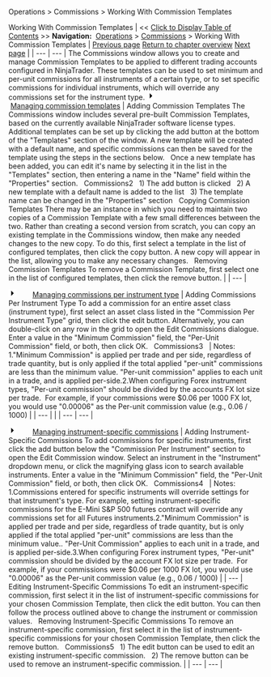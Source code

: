 ﻿
Operations > Commissions > Working With Commission Templates

Working With Commission Templates
| << [Click to Display Table of Contents](adding_per_instrument_commissi_2.md) >> **Navigation:**     [Operations](operations-1.md) > [Commissions](understanding_commissions-1.md) > Working With Commission Templates | [Previous page](understanding_commissions-1.md) [Return to chapter overview](understanding_commissions-1.md) [Next page](adding_per_instrument_commissi_3-1.md) |
| --- | --- |
The Commissions window allows you to create and manage Commission Templates to be applied to different trading accounts configured in NinjaTrader. These templates can be used to set minimum and per-unit commissions for all instruments of a certain type, or to set specific commissions for individual instruments, which will override any commissions set for the instrument type.
![tog_plus](tog_plus.gif)        [Managing commission templates](javascript:HMToggle('toggle','ManagingCommissionTemplates','ManagingCommissionTemplates_ICON'))
| Adding Commission Templates The Commissions window includes several pre-built Commission Templates, based on the currently available NinjaTrader software license types. Additional templates can be set up by clicking the add button at the bottom of the "Templates" section of the window. A new template will be created with a default name, and specific commissions can then be saved for the template using the steps in the sections below.    Once a new template has been added, you can edit it's name by selecting it in the list in the "Templates" section, then entering a name in the "Name" field within the "Properties" section.   Commissions2   1) The add button is clicked   2) A new template with a default name is added to the list   3) The template name can be changed in the "Properties" section   Copying Commission Templates There may be an instance in which you need to maintain two copies of a Commission Template with a few small differences between the two. Rather than creating a second version from scratch, you can copy an existing template in the Commissions window, then make any needed changes to the new copy. To do this, first select a template in the list of configured templates, then click the copy button. A new copy will appear in the list, allowing you to make any necessary changes.   Removing Commission Templates To remove a Commission Template, first select one in the list of configured templates, then click the remove button. |
| --- |

![tog_plus](tog_plus.gif)        [Managing commissions per instrument type](javascript:HMToggle('toggle','ManagingCommissionsPerInstrumentType','ManagingCommissionsPerInstrumentType_ICON'))
| Adding Commissions Per Instrument Type To add a commission for an entire asset class (instrument type), first select an asset class listed in the "Commission Per Instrument Type" grid, then click the edit button. Alternatively, you can double-click on any row in the grid to open the Edit Commissions dialogue. Enter a value in the "Minimum Commission" field, the "Per-Unit Commission" field, or both, then click OK.   Commissions3     | Notes:  1."Minimum Commission" is applied per trade and per side, regardless of trade quantity, but is only applied if the total applied "per-unit" commissions are less than the minimum value. "Per-unit commission" applies to each unit in a trade, and is applied per-side.2.When configuring Forex instrument types, "Per-unit commission" should be divided by the accounts FX lot size per trade.  For example, if your commissions were $0.06 per 1000 FX lot, you would use "0.00006" as the Per-unit commission value (e.g., 0.06 / 1000) | | --- | |
| --- | --- |

![tog_plus](tog_plus.gif)        [Managing instrument-specific commissions](javascript:HMToggle('toggle','ManagingInstrumentSpecificCommissions','ManagingInstrumentSpecificCommissions_ICON'))
| Adding Instrument-Specific Commissions To add commissions for specific instruments, first click the add button below the "Commission Per Instrument" section to open the Edit Commission window. Select an instrument in the "Instrument" dropdown menu, or click the magnifying glass icon to search available instruments. Enter a value in the "Minimum Commission" field, the "Per-Unit Commission" field, or both, then click OK.   Commissions4     | Notes:  1.Commissions entered for specific instruments will override settings for that instrument's type. For example, setting instrument-specific commissions for the E-Mini S&P 500 futures contract will override any commissions set for all Futures instruments.2."Minimum Commission" is applied per trade and per side, regardless of trade quantity, but is only applied if the total applied "per-unit" commissions are less than the minimum value.. "Per-Unit Commission" applies to each unit in a trade, and is applied per-side.3.When configuring Forex instrument types, "Per-unit" commission should be divided by the account FX lot size per trade.  For example, if your commissions were $0.06 per 1000 FX lot, you would use "0.00006" as the Per-unit commission value (e.g., 0.06 / 1000) | | --- |        Editing Instrument-Specific Commissions To edit an instrument-specific commission, first select it in the list of instrument-specific commissions for your chosen Commission Template, then click the edit button. You can then follow the process outlined above to change the instrument or commission values.   Removing Instrument-Specific Commissions To remove an instrument-specific commission, first select it in the list of instrument-specific commissions for your chosen Commission Template, then click the remove button.   Commissions5   1) The edit button can be used to edit an existing instrument-specific commission.   2) The remove button can be used to remove an instrument-specific commission. |
| --- | --- |
